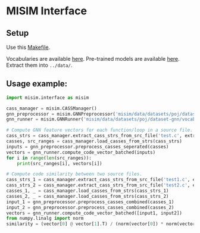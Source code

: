 # MISIM Interface

## Setup

Use this [Makefile](../Makefile).

Vocabularies are available [here](https://www.dropbox.com/s/zilq32a4s9pygde/datasets.tar.xz).
Pre-trained models are available [here](https://www.dropbox.com/s/jlfp2oypzkc29q7/models.tar.xz).
Extract them into `../data/`.

## Usage example:
```python
import misim.interface as misim

cass_manager = misim.CASSManager()
gnn_preprocessor = misim.GNNPreprocessor('misim/data/datasets/poj/dataset-gnn/vocab.pkl')
gnn_runner = misim.GNNRunner('misim/data/datasets/poj/dataset-gnn/vocab.pkl', 'misim/data/models/poj/gnn/0/model.pt')

# Compute GNN feature vectors for each function/loop in a source file.
cass_strs = cass_manager.extract_cass_strs_from_src_file('test.c', extract_loops=True)
casses, src_ranges = cass_manager.load_casses_from_strs(cass_strs)
inputs = gnn_preprocessor.preprocess_casses_seperated(casses)
vectors = gnn_runner.compute_code_vector_batched(inputs)
for i in range(len(src_ranges)):
    print(src_ranges[i], vectors[i])

# Compute code similarity between two source files.
cass_strs_1 = cass_manager.extract_cass_strs_from_src_file('test1.c', extract_loops=False)
cass_strs_2 = cass_manager.extract_cass_strs_from_src_file('test2.c', extract_loops=False)
casses_1, _ = cass_manager.load_casses_from_strs(cass_strs_1)
casses_2, _ = cass_manager.load_casses_from_strs(cass_strs_2)
input_1 = gnn_preprocessor.preprocess_casses_combined(casses_1)
input_2 = gnn_preprocessor.preprocess_casses_combined(casses_2)
vectors = gnn_runner.compute_code_vector_batched([input1, input2])
from numpy.linalg import norm
similarity = (vector[0] @ vector[1].T) / (norm(vector[0]) * norm(vector[1]))
```
